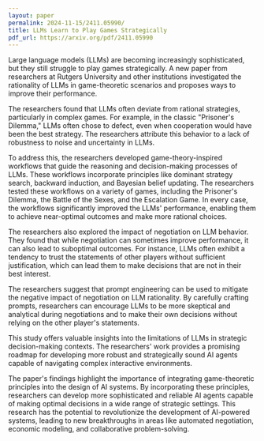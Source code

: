 ```yaml
---
layout: paper
permalink: 2024-11-15/2411.05990/
title: LLMs Learn to Play Games Strategically
pdf_url: https://arxiv.org/pdf/2411.05990
---
```



Large language models (LLMs) are becoming increasingly sophisticated, but they still struggle to play games strategically. A new paper from researchers at Rutgers University and other institutions investigated the rationality of LLMs in game-theoretic scenarios and proposes ways to improve their performance.

The researchers found that LLMs often deviate from rational strategies, particularly in complex games. For example, in the classic "Prisoner's Dilemma," LLMs often chose to defect, even when cooperation would have been the best strategy. The researchers attribute this behavior to a lack of robustness to noise and uncertainty in LLMs.

To address this, the researchers developed game-theory-inspired workflows that guide the reasoning and decision-making processes of LLMs. These workflows incorporate principles like dominant strategy search, backward induction, and Bayesian belief updating. The researchers tested these workflows on a variety of games, including the Prisoner's Dilemma, the Battle of the Sexes, and the Escalation Game. In every case, the workflows significantly improved the LLMs' performance, enabling them to achieve near-optimal outcomes and make more rational choices.

The researchers also explored the impact of negotiation on LLM behavior. They found that while negotiation can sometimes improve performance, it can also lead to suboptimal outcomes. For instance, LLMs often exhibit a tendency to trust the statements of other players without sufficient justification, which can lead them to make decisions that are not in their best interest.

The researchers suggest that prompt engineering can be used to mitigate the negative impact of negotiation on LLM rationality. By carefully crafting prompts, researchers can encourage LLMs to be more skeptical and analytical during negotiations and to make their own decisions without relying on the other player's statements.

This study offers valuable insights into the limitations of LLMs in strategic decision-making contexts. The researchers' work provides a promising roadmap for developing more robust and strategically sound AI agents capable of navigating complex interactive environments.

The paper's findings highlight the importance of integrating game-theoretic principles into the design of AI systems. By incorporating these principles, researchers can develop more sophisticated and reliable AI agents capable of making optimal decisions in a wide range of strategic settings. This research has the potential to revolutionize the development of AI-powered systems, leading to new breakthroughs in areas like automated negotiation, economic modeling, and collaborative problem-solving.